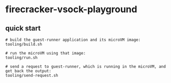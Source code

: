 # firecracker-vsock-playground

## quick start

```shell
# build the guest-runner application and its microVM image:
tooling/build.sh

# run the microVM using that image:
tooling/run.sh

# send a request to guest-runner, which is running in the microVM, and get back the output:
tooling/send-request.sh
```
